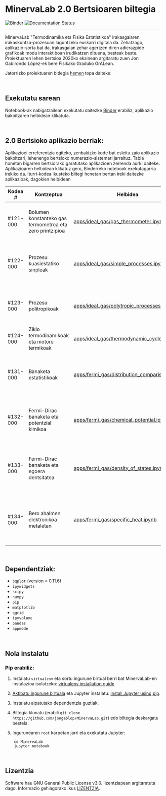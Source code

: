 # MinervaLab 2.0 Bertsioaren biltegia

[![Binder](https://mybinder.org/badge_logo.svg)](https://mybinder.org/v2/gh/Ikergym/MinervaLab/master)
[![Documentation Status](https://readthedocs.org/projects/minervalab/badge/?version=latest)](https://minervalab-v20.readthedocs.io/en/latest/)

----------------------------

MinervaLab "Termodinamika eta Fisika Estatistikoa" irakasgaiaren irakaskuntza-prozesuan laguntzeko euskarri digitala da. Zehatzago, aplikazio-sorta bat da, irakasgaian zehar agertzen diren adierazpide grafikoak modu interaktiboan irudikatzen dituena, besteak beste. Proiektuaren lehen bertsioa 2020ko ekainean argitaratu zuen Jon Gabirondo López-ek bere Fisikako Graduko GrALean.

Jatorrizko proiektuaren bitlegia [hemen](https://github.com/jongablop/MinervaLab) topa daiteke:



<br/>

## Exekutatu sarean

Notebook-ak nabigatzailean exekutatu daitezke [Binder](https://mybinder.org/) erabiliz, aplikazio bakoitzaren helbidean klikatuta.


<br/>

## 2.0 Bertsioko aplikazio berriak:

Aplikazioei erreferentzia egiteko, zenbakizko kode bat esleitu zaio aplikazio bakoitzari, lehenengo bertsioko numerazio-sistemari jarraituz. Tabla honetan bigarren bertsiorako garatutako aplikazioen zerrenda aurki daiteke. Aplikazioaren helbidean klikatuz gero, Binderreko notebook exekutagarria irekiko da. Iturri-kodea ikusteko biltegi honetan bertan ireki daitezke aplikazioak, dagokien helbidean

<center>
<table >
    <thead>
        <tr>
            <th>Kodea #</th>
            <th>Kontzeptua</th>
            <th>Helbidea</th>
            <th>Deskribapena</th>
        </tr>
    </thead>
    <tbody>
        <tr>
            <td>#121-000</td>
            <td>Bolumen konstanteko gas termometroa eta zero printzipioa</td>
            <td><a href='https://mybinder.org/v2/gh/Ikergym/MinervaLab/master?filepath=apps%2Fideal_gas%2Fgas_thermometer.ipynb'>apps/ideal_gas/gas_thermometer.ipynb</a></td>
            <td>Gas ezberdinentzako tenperatura enpirikoaren neurketak presio ezberdinetarako.</td>
        </tr>
        <tr>
            <td>#122-000</td>
            <td>Prozesu kuasiestatiko sinpleak</td>
            <td><a href='https://mybinder.org/v2/gh/Ikergym/MinervaLab/master?filepath=apps%2Fideal_gas%2Fsimple_processes.ipynb'>apps/ideal_gas/simple_processes.ipynb</a></td>
            <td>Gas idealaren kasurako prozesu isokoro, isobaro, isotermo eta adiabatikoen azterketa.</td>
        </tr>
        <tr>
            <td>#123-000</td>
            <td>Prozesu politropikoak</td>
            <td><a href='https://mybinder.org/v2/gh/Ikergym/MinervaLab/master?filepath=apps%2Fideal_gas%2Fpolytropic_processes.ipynb'>apps/ideal_gas/polytropic_processes.ipynb</a></td>
            <td>Gas idealaren kasurako, indize ezberdineko prozesu politropikoen azterketa.</td>
        </tr>
        <tr>
            <td>#124-000</td>
            <td>Ziklo termodinamikoak eta motore termikoak</td>
            <td><a href='https://mybinder.org/v2/gh/Ikergym/MinervaLab/master?filepath=apps%2Fideal_gas%2Fthermodynamic_cycles.ipynb'>apps/ideal_gas/thermodynamic_cycles.ipynb</a></td>
            <td>Carnot, Diesel eta Stirling zikloen azterketa.</td>
        </tr>
        <tr>
            <td>#131-000</td>
            <td>Banaketa estatistikoak</td>
            <td><a href='https://mybinder.org/v2/gh/Ikergym/MinervaLab/master?filepath=apps%2Ffermi_gas%2Fdistribution_comparison.ipynb'>apps/fermi_gas/distribution_comparison.ipynb</a></td>
            <td>Fermi-Dirac, Bose-Einstein eta Maxwell-Boltzmann banaketa-funtzioen arteko konparazioa.</td>
        </tr>
        <tr>
            <td>#132-000</td>
            <td>Fermi-Dirac banaketa eta potentzial kimikoa</td>
            <td><a href='https://mybinder.org/v2/gh/Ikergym/MinervaLab/master?filepath=apps%2Ffermi_gas%2Fchemical_potential.ipynb'>apps/fermi_gas/chemical_potential.ipynb</a></td>
            <td>Fermi-Dirac banaketaren bidez potentzial kimikoaren esangura ulertzeko aplikazioa.</td>
        </tr>
        <tr>
            <td>#133-000</td>
            <td>Fermi-Dirac banaketa eta egoera dentsitatea</td>
            <td><a href='https://mybinder.org/v2/gh/Ikergym/MinervaLab/master?filepath=apps%2Ffermi_gas%2Fdensity_of_states.ipynb'>apps/fermi_gas/density_of_states.ipynb</a></td>
            <td>Egoera-dentsitatearen eragina ulertzeko aplikazioa, Fermi-Dirac banaketaren baitan.</td>
        </tr>
        <tr>
            <td>#134-000</td>
            <td>Bero ahalmen elektronikoa metaletan</td>
            <td><a href='https://mybinder.org/v2/gh/Ikergym/MinervaLab/master?filepath=apps%2Ffermi_gas%2Fspecific_heat.ipynb'>apps/fermi_gas/specific_heat.ipynb</a></td>
            <td>Fermi-Dirac banaketa erabiliz, metalen tenperatura baxuko bero-ahalmena kalkulatzeko tresna.</td>
        </tr>
    </tbody>
</table>
</center>

<br/>

## Dependentziak:
+ `bqplot` (version = 0.11.6)
+ `ipywidgets`
+ `scipy`
+ `numpy`
+ `pip`
+ `matplotlib`
+ `qgrid`
+ `ipyvolume`
+ `pandas`
+ `appmode`

<br/>

## Nola instalatu

### Pip erabiliz:

1. Instalatu `virtualenv` eta sortu ingurune birtual berri bat MinervaLab-en instalazioa isolatzeko: [virtualenv installation guide](https://virtualenv.pypa.io/en/latest/installation.html).

2. [Aktibatu ingurune birtuala](https://virtualenv.pypa.io/en/latest/user_guide.html) eta Jupyter instalatu: [install Jupyter using pip](https://jupyter.readthedocs.io/en/latest/install.html#alternative-for-experienced-python-users-installing-jupyter-with-pip).

3. Instalatu aipatutako dependentzia guztiak.

4. Biltegia klonatu (erabili `git clone https://github.com/jongablop/MinervaLab.git`) edo biltegia deskargatu bestela.

5. Ingurunearen `root` karpetan jarri eta exekutatu Jupyter:
```
    cd MinervaLab
    jupyter notebook
```

<br/>

## Lizentzia

Software hau GNU General Public License v3.0. lizentziapean argitaratuta dago. Informazio gehiagorako ikus [LIZENTZIA](LICENSE.md).

<br/>

